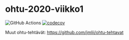 # ohtu-2020-viikko1

![GitHub Actions](https://github.com/jmlii/ohtu-2020-viikko1/workflows/Java%20CI%20with%20Gradle/badge.svg)
[![codecov](https://codecov.io/gh/jmlii/ohtu-2020-viikko1/branch/main/graph/badge.svg?token=OKHXYO6D53)](https://codecov.io/gh/jmlii/ohtu-2020-viikko1)


Muut ohtu-tehtävät: https://github.com/jmlii/ohtu-tehtavat
